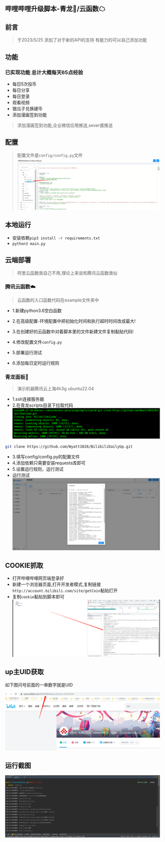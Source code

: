 ## 哔哩哔哩升级脚本-青龙🐉/云函数☁

## 前言

>于2023/5/25 添加了对于新的API的支持 有能力的可以自己添加功能

## 功能

### 已实现功能 总计大概每天65点经验
- 每日5次投币
- 每日分享
- 每日登录
- 观看视频
- 银瓜子兑换硬币
- 添加漫画签到功能

> 添加漫画签到功能,企业微信应用推送,sever酱推送

## 配置

> 配置文件是`config/config.py`文件
![](doc/config.png)


## 本地运行

- 安装依赖`pip3 install -r requirements.txt`
- `python3 main.py`

## 云端部署

> 阿里云函数我自己不用,理论上来说和腾讯云函数类似

### 腾讯云函数☁️
> 云函数的入口函数代码在example文件夹中
- 1.新建python3.6空白函数

- 2.在高级配置-环境配置中把初始化时间和执行超时时间改成最大!

- 3.在创建好的云函数中对着脚本里的文件新建文件复制黏贴代码!

- 4.修改配置文件`config.py`
- 5.部署运行测试
- 6.添加每日定时运行规则

### 青龙面板🐉

> 演示机器腾讯云上海4h3g ubuntu22.04

- 1.ssh连接服务器
- 2.在青龙scripts目录下拉取代码
![](doc/ql.png)
```bash
git clone https://github.com/Wyatt1026/BilibiliDailyUp.git
```
- 3.填写config/config.py的配置文件
- 4.添加依赖只需要安装requests库即可
- 5.设置运行规则，运行测试
- 运行测试![](doc/run.png)

## COOKIE抓取

- 打开哔哩哔哩网页端登录好
- 新建一个浏览器页面,打开开发者模式,复制链接`http://account.bilibili.com/site/getCoin`黏贴打开
- 复制`cookie`黏贴到脚本即可![](/doc/ck.png)

## up主UID获取

如下图问号前面的一串数字就是UID

![](doc/uid.png)

## 运行截图

![](doc/local.png)

